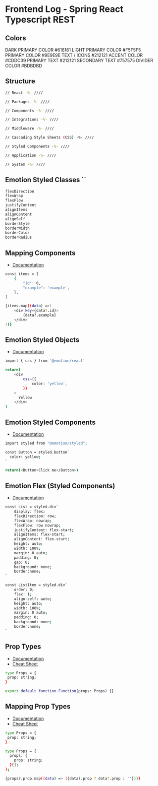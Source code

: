 # Frontend Log - Spring React Typescript REST

## Colors

DARK PRIMARY COLOR #616161
LIGHT PRIMARY COLOR #F5F5F5
PRIMARY COLOR #9E9E9E
TEXT / ICONS #212121
ACCENT COLOR #CDDC39
PRIMARY TEXT #212121
SECONDARY TEXT #757575
DIVIDER COLOR #BDBDBD

## Structure

```bash
// React -%- ////

// Packages -%- ////

// Components -%- ////

// Integrations -%- ////

// Middleware -%- ////

// Cascading Style Sheets (CSS) -%- ////

// Styled Components -%- ////

// Application -%- ////

// System -%- ////
```

## Emotion Styled Classes ``

```bash
flexDirection
flexWrap
flexFlow
justifyContent
alignItems
alignContent
alignSelf
borderStyle
borderWidth
borderColor
borderRadius
```

## Mapping Components

- [Documentation](https://react.dev/learn/rendering-lists)

```bash
const items = [
    {
        "id": 0,
        "example": 'example',
    },
]

{items.map((data) =>(
    <div key={data?.id}>
        {data?.example}
    </div>
))}
```

## Emotion Styled Objects

- [Documentation](https://emotion.sh/docs/object-styles)

```bash
import { css } from '@emotion/react'

return(
    <div
        css={{
            color: 'yellow',
        }}
    >
      Yellow
    </div>
)
```

## Emotion Styled Components

- [Documentation](https://emotion.sh/docs/styled)

```bash
import styled from "@emotion/styled";

const Button = styled.button`
  color: yellow;
`

return(<Button>Click me</Button>)
```

## Emotion Flex (Styled Components)

- [Documentation](https://css-tricks.com/snippets/css/a-guide-to-flexbox/)

```bash
const List = styled.div`
    display: flex;
    flexDirection: row;
    flexWrap: nowrap;
    flexFlow: row nowrap;
    justifyContent: flex-start;
    alignItems: flex-start;
    alignContent: flex-start;
    height: auto;
    width: 100%;
    margin: 0 auto;
    padding: 0;
    gap: 0;
    background: none;
    border:none;
`

const ListItem = styled.div`
    order: 0;
    flex: 1;
    align-self: auto;
    height: auto;
    width: 100%;
    margin: 0 auto;
    padding: 0;
    background: none;
    border:none;
`
```

## Prop Types

- [Documentation](https://www.typescriptlang.org/docs/handbook/utility-types.html)
- [Cheat Sheet](https://react-typescript-cheatsheet.netlify.app/docs/basic/getting-started/basic_type_example/)

```bash
type Props = {
 prop: string;
}

export default function Function(props: Props) {}
```

## Mapping Prop Types

- [Documentation](https://www.typescriptlang.org/docs/handbook/2/mapped-types.html)
- [Cheat Sheet](https://react-typescript-cheatsheet.netlify.app/docs/basic/getting-started/basic_type_example/)

```bash
type Props = {
 prop: string;
}

type Props = {
  props: {
    prop: string;
  }[];
};

{props?.prop.map((data) => ({data?.prop ? data?.prop : ''}))}
```
